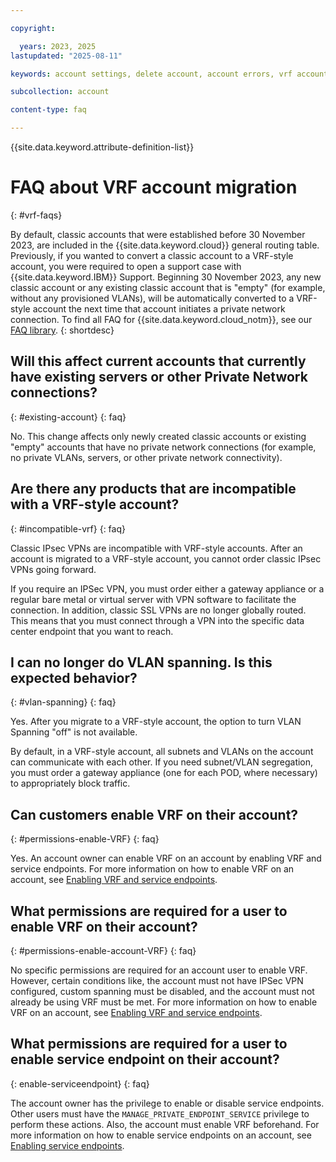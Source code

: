 ```yaml
---

copyright:

  years: 2023, 2025
lastupdated: "2025-08-11"

keywords: account settings, delete account, account errors, vrf account migration, account migration, vrf, classic account

subcollection: account

content-type: faq

---
```


{{site.data.keyword.attribute-definition-list}}

# FAQ about VRF account migration
{: #vrf-faqs}

By default, classic accounts that were established before 30 November 2023, are included in the {{site.data.keyword.cloud}} general routing table. Previously, if you wanted to convert a classic account to a VRF-style account, you were required to open a support case with {{site.data.keyword.IBM}} Support. Beginning 30 November 2023, any new classic account or any existing classic account that is "empty" (for example, without any provisioned VLANs), will be automatically converted to a VRF-style account the next time that account initiates a private network connection. To find all FAQ for {{site.data.keyword.cloud_notm}}, see our [FAQ library](/docs/faqs).
{: shortdesc}

## Will this affect current accounts that currently have existing servers or other Private Network connections?
{: #existing-account}
{: faq}

No. This change affects only newly created classic accounts or existing "empty" accounts that have no private network connections (for example, no private VLANs, servers, or other private network connectivity).

## Are there any products that are incompatible with a VRF-style account?
{: #incompatible-vrf}
{: faq}

Classic IPsec VPNs are incompatible with VRF-style accounts. After an account is migrated to a VRF-style account, you cannot order classic IPsec VPNs going forward.

If you require an IPSec VPN, you must order either a gateway appliance or a regular bare metal or virtual server with VPN software to facilitate the connection. In addition, classic SSL VPNs are no longer globally routed. This means that you must connect through a VPN into the specific data center endpoint that you want to reach.

## I can no longer do VLAN spanning. Is this expected behavior?
{: #vlan-spanning}
{: faq}

Yes. After you migrate to a VRF-style account, the option to turn VLAN Spanning "off" is not available.

By default, in a VRF-style account, all subnets and VLANs on the account can communicate with each other. If you need subnet/VLAN segregation, you must order a gateway appliance (one for each POD, where necessary) to appropriately block traffic.

## Can customers enable VRF on their account?
{: #permissions-enable-VRF}
{: faq}

Yes. An account owner can enable VRF on an account by enabling VRF and service endpoints. For more information on how to enable VRF on an account, see [Enabling VRF and service endpoints](/docs/account?topic=account-vrf-service-endpoint&interface=ui).

## What permissions are required for a user to enable VRF on their account?
{: #permissions-enable-account-VRF}
{: faq}

No specific permissions are required for an account user to enable VRF. However, certain conditions like, the account must not have IPSec VPN configured, custom spanning must be disabled, and the account must not already be using VRF must be met. For more information on how to enable VRF on an account, see [Enabling VRF and service endpoints](/docs/account?topic=account-vrf-service-endpoint&interface=ui).

## What permissions are required for a user to enable service endpoint on their account?
{: enable-serviceendpoint}
{: faq}

The account owner has the privilege to enable or disable service endpoints. Other users must have the `MANAGE_PRIVATE_ENDPOINT_SERVICE` privilege to perform these actions. Also, the account must enable VRF beforehand. For more information on how to enable service endpoints on an account, see [Enabling service endpoints](/docs/account?topic=account-vrf-service-endpoint&interface=ui#service-endpoint).
